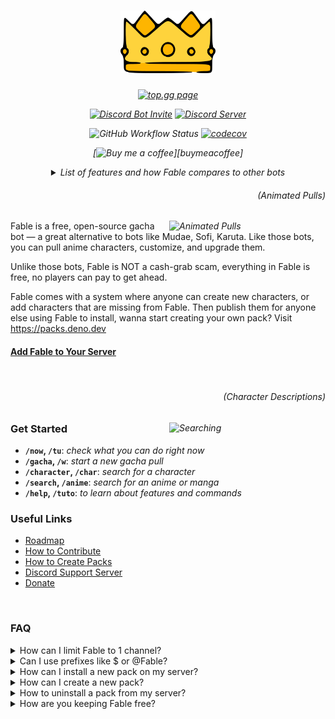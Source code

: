 <h1 align="center">
  <img height="100" src="./assets/splash.png" alt="Fable Logo">
</h1>

<i align="center">

[![top.gg page](https://top.gg/api/widget/servers/1041970851559522304.svg?noavatar=true)][topgg]

[![Discord Bot Invite](https://img.shields.io/badge/Add%20Fable%20to%20Your%20Server-blue?logo=discord&logoColor=white)][invite]
[![Discord Server](https://img.shields.io/discord/992416714497212518?label=discord%20community%20server&color=blue)][discord]

![GitHub Workflow Status](https://img.shields.io/github/actions/workflow/status/ker0olos/fable/deploy.yml?branch=main&label=tests&logo=github)
[![codecov](https://img.shields.io/codecov/c/gh/ker0olos/fable/main?token=3C7ZTHzGqC&label=codecov&logo=codecov)](https://app.codecov.io/github/ker0olos/fable)

[![Buy me a coffee](https://img.shields.io/badge/-buy%20me%20a%20coffee-yellow?logo=buymeacoffee&logoColor=white&color=yellow)][buymeacoffee]

</i>

<i align="center">
<details><summary>List of features and how Fable compares to other bots</summary>

<p>
  <img align="left" src="https://i.imgur.com/IO91qt1.png" alt="100% FREE">
  <h4>100% FREE</h4>
  No more users paying to get ahead of you.

Fable has no in-app purchases, no premiums, and no bullshit.

</p>

<br clear="left"/>
<br clear="left"/>

<p>
  <img align="left" src="https://i.imgur.com/kUVI9s1.gif" alt="Animated Pulls">
  <h4>Animated Pulls</h4>
  Build anticipation and excitement with animated gacha pulls.
</p>

<br clear="left"/>
<br clear="left"/>

<p>
  <img align="left" src="https://i.imgur.com/B897tj4.png" alt="Merging">
  <h4>Merge</h4>
  Merge those 200 characters you have sitting in your inventory doing nothing
  to get 2 characters that you might actually like.
</p>

<br clear="left"/>
<br clear="left"/>

<p>
  <img align="left" src="https://i.imgur.com/y0PQpOj.png" alt="Stealing">
  <h4>Stealing</h4>
  When all negotiations fail, taking what you want by force is fine, right? Steal characters from that one annoying server member that refuses to trade.
</p>

<br clear="left"/>
<br clear="left"/>

<p>
  <img align="left" src="https://i.imgur.com/Kbh4IxM.png" alt="Community Packs">
  <h4>Community Packs</h4>
  As easy as installing an app on your phone, add community-made character packs to your server, <a href="https://packs.deno.dev/">or create your own.</a>
</p>

<br clear="left"/>
<br clear="left"/>

<img src="https://i.imgur.com/y5eV15M.png" alt="Fable compared to other bots">

</details>
</i>

<i>
  <h6 align="right">(Animated Pulls)</h6>
  <img align="right" width="250" src="https://user-images.githubusercontent.com/52022280/227321932-2ad8d36c-e56c-46e9-91da-161b79eeb029.gif" alt="Animated Pulls">
</i>

Fable is a free, open-source gacha bot — a great alternative to bots like Mudae,
Sofi, Karuta. Like those bots, you can pull anime characters, customize, and
upgrade them.

Unlike those bots, Fable is NOT a cash-grab scam, everything in Fable is free,
no players can pay to get ahead.

Fable comes with a system where anyone can create new characters, or add
characters that are missing from Fable. Then publish them for anyone else using
Fable to install, wanna start creating your own pack? Visit
<https://packs.deno.dev>

#### [Add Fable to Your Server][invite]

<br clear="right"/>

<i>
  <h6 align="right">(Character Descriptions)</h6>
  <img align="right" width="250" src="https://user-images.githubusercontent.com/52022280/227323628-17674f52-bb3a-460f-965a-d316cbed7932.png" alt="Searching">
</i>

### Get Started

- **`/now`, `/tu`**: _check what you can do right now_
- **`/gacha`, `/w`**: _start a new gacha pull_
- **`/character`, `/char`**: _search for a character_
- **`/search`, `/anime`**: _search for an anime or manga_
- **`/help`, `/tuto`**: _to learn about features and commands_

### Useful Links

- [Roadmap](https://github.com/ker0olos/fable/issues/1)
- [How to Contribute](https://github.com/ker0olos/fable/wiki)
- [How to Create Packs](https://packs.deno.dev)
- [Discord Support Server][discord]
- [Donate](https://www.buymeacoffee.com/ker0olos)

<br/>

### FAQ

<details><summary>How can I limit Fable to 1 channel?</summary>
<p>

Go to **Server Settings** then **Integrations** then **Fable**\
From there you can control the permissions globally or even per command.

</p>
</details>

<details><summary>Can I use prefixes like $ or @Fable?</summary>
<p>

**No**. Fable was built from the ground up to only support slash commands,
prefixes are an entirely different thing that requires the bot to manually
monitor all incoming messages in a server. We won't add prefixes to Fable, but
you can go tell discord to add custom prefixes to "slash" commands instead of
"/" for all bots.

</p>
</details>

<details><summary>How can I install a new pack on my server?</summary>
<p>

Check the most popular packs or create your own pack at <https://packs.deno.dev>

> `Manage Server` permission is required to install packs on "your" server

</p>
</details>

<details><summary>How can I create a new pack?</summary>
<p>

It's very easy to create and update community packs, No coding required. Go to
<https://packs.deno.dev>

</p>
</details>

<details><summary>How to uninstall a pack from my server?</summary>
<p>

Use `/packs uninstall id: pack-id`.

</p>
</details>

<details><summary>How are you keeping Fable free?</summary>
<p>

We use serverless since it's cheaper and easier to maintain. Fable been getting
bigger and bigger recently and it's hard for me to keep paying the bill out of
my own pocket.

If you love Fable and want to keep it running forever, consider donating just a
single dollar, it will help a lot.

</p>
</details>

[discord]: https://discord.gg/ceKyEfhyPQ
[topgg]: https://top.gg/bot/1041970851559522304
[invite]: https://fable.deno.dev/invite
[kofi]: https://www.buymeacoffee.com/ker0olos
